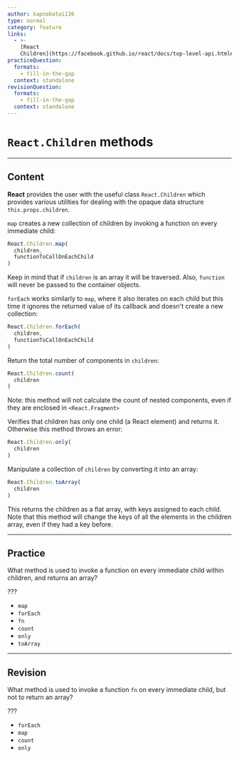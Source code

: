 ```yaml
---
author: kapnobatai136
type: normal
category: feature
links:
  - >-
    [React
    Children](https://facebook.github.io/react/docs/top-level-api.html#reactchildren){website}
practiceQuestion:
  formats:
    - fill-in-the-gap
  context: standalone
revisionQuestion:
  formats:
    - fill-in-the-gap
  context: standalone
---
```


# `React.Children` methods


---

## Content

**React** provides the user with the useful class `React.Children` which provides various utilities for dealing with the opaque data structure `this.props.children`.

`map` creates a new collection of children by invoking a function on every immediate child:

```js
React.Children.map(
  children, 
  functionToCallOnEachChild
)
```

Keep in mind that if `children` is an array it will be traversed. Also, `function` will never be passed to the container objects.

`forEach` works similarly to `map`, where it also iterates on each child but this time it ignores the returned value of its callback and doesn't create a new collection:

```js
React.Children.forEach(
  children, 
  functionToCallOnEachChild
)
```

Return the total number of components in `children`:

```js
React.Children.count(
  children
)
```

Note: this method will not calculate the count of nested components, even if they are enclosed in `<React.Fragment>`

Verifies that children has only one child (a React element) and returns it. Otherwise this method throws an error:

```js
React.Children.only(
  children
)
```

Manipulate a collection of `children` by converting it into an array:

```js
React.Children.toArray(
  children
)
```

This returns the children as a flat array, with keys assigned to each child. Note that this method will change the keys of all the elements in the children array, even if they had a key before.


---

## Practice

What method is used to invoke a function on every immediate child within children, and returns an array? 

???

- `map`
- `forEach`
- `fn`
- `count`
- `only`
- `toArray`


---

## Revision

What method is used to invoke a function `fn` on every immediate child, but not to return an array?

???

- `forEach`
- `map`
- `count`
- `only`
